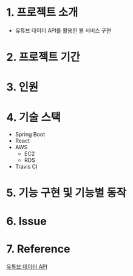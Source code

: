 # 1. 프로젝트 소개
- 유튜브 데이터 API를 활용한 웹 서비스 구현

# 2. 프로젝트 기간

# 3. 인원

# 4. 기술 스택
- Spring Boot
- React
- AWS
  - EC2
  - RDS
- Travis CI

# 5. 기능 구현 및 기능별 동작

# 6. Issue

# 7. Reference
[유튜브 데이터 API](https://developers.google.cn/youtube/v3/getting-started?hl=ko)
